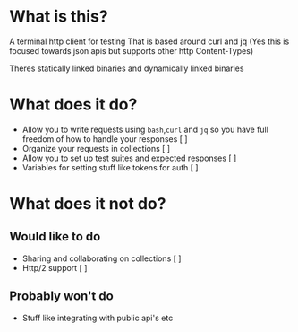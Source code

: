 # What is this?

A terminal http client for testing That is based around curl and jq (Yes this is focused towards json apis but
supports other http Content-Types)

Theres statically linked binaries and dynamically linked binaries

# What does it do?

- Allow you to write requests using `bash`,`curl` and `jq` so you have full freedom of
  how to handle your responses [ ]
- Organize your requests in collections [ ]
- Allow you to set up test suites and expected responses [ ]
- Variables for setting stuff like tokens for auth [ ]

# What does it not do?

## Would like to do

- Sharing and collaborating on collections [ ]
- Http/2 support [ ]

## Probably won't do

- Stuff like integrating with public api's etc

